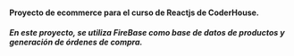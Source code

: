 #### **Proyecto de ecommerce para el curso de Reactjs de CoderHouse.**

#### *En este proyecto, se utiliza FireBase como base de datos de productos y generación de órdenes de compra.*